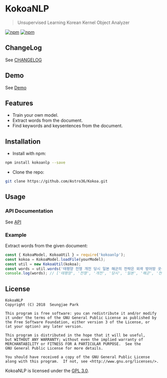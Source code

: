 # KokoaNLP

> Unsupervised Learning Korean Kernel Object Analyzer

[![npm](https://img.shields.io/npm/v/kokoanlp.svg?style=flat-square)](https://www.npmjs.com/package/kokoanlp) [![npm](https://img.shields.io/npm/dt/kokoanlp.svg?style=flat-square)](https://www.npmjs.com/package/kokoanlp)

## ChangeLog

See [CHANGELOG](./CHANGELOG.md)

## Demo

See [Demo](http://astro36.github.io/Kokoa/demo.html)

## Features

- Train your own model.
- Extract words from the document.
- Find keywords and keysentences from the document.

## Installation

- Install with npm:

```bash
npm install kokoanlp --save
```

- Clone the repo:

```bash
git clone https://github.com/Astro36/Kokoa.git
```

## Usage

### API Documentation

See [API](http://astro36.github.io/Kokoa/api/index.html)

### Example

Extract words from the given document:

```javascript
const { KokoaModel, KokoaUtil } = require('kokoanlp');
const kokoa = KokoaModel.loadFile(yourModel);
const util = new KokoaUtil(kokoa);
const words = util.words('태평양 전쟁 개전 당시 일본 해군의 전략은 외곽 방어망 곳곳에 배치된 지상비행장이 방어의 근거지가 되고 유사시 적을 방어선 가까이 끌어들이는 동안 항공기를 집결하여 격퇴하는 것이었다.');
console.log(words); // ['태평양', '전쟁', '개전', '당시', '일본', '해군', '전략', '외곽', '방어', '곳곳에', '배치', '방어', '되고', '방어', '가까이', '동안', '항공', '것이']
```

## License

```text
KokoaNLP
Copyright (C) 2018  Seungjae Park

This program is free software: you can redistribute it and/or modify
it under the terms of the GNU General Public License as published by
the Free Software Foundation, either version 3 of the License, or
(at your option) any later version.

This program is distributed in the hope that it will be useful,
but WITHOUT ANY WARRANTY; without even the implied warranty of
MERCHANTABILITY or FITNESS FOR A PARTICULAR PURPOSE.  See the
GNU General Public License for more details.

You should have received a copy of the GNU General Public License
along with this program.  If not, see <http://www.gnu.org/licenses/>.
```

KokoaNLP is licensed under the [GPL 3.0](./LICENSE).
